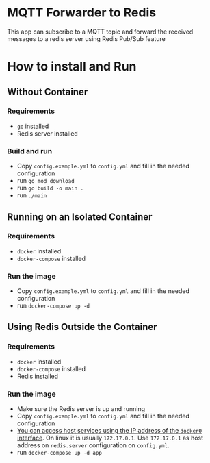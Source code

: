 # MQTT Forwarder to Redis
This app can subscribe to a MQTT topic and forward the received messages to a redis server using Redis Pub/Sub feature

# How to install and Run
## Without Container
### Requirements
- `go` installed
- Redis server installed
### Build and run
- Copy `config.example.yml` to `config.yml` and fill in the needed configuration
- run `go mod download`
- run `go build -o main .`
- run `./main`

## Running on an Isolated Container
### Requirements
- `docker` installed
- `docker-compose` installed
### Run the image
- Copy `config.example.yml` to `config.yml` and fill in the needed configuration
- run `docker-compose up -d`

## Using Redis Outside the Container
### Requirements
- `docker` installed
- `docker-compose` installed
- Redis installed
### Run the image
- Make sure the Redis server is up and running
- Copy `config.example.yml` to `config.yml` and fill in the needed configuration
- [You can access host services using the IP address of the `docker0` interface](https://stackoverflow.com/questions/31324981/how-to-access-host-port-from-docker-container). On linux it is usually `172.17.0.1`. Use `172.17.0.1` as host address on `redis.server` configuration on `config.yml`.
- run `docker-compose up -d app`